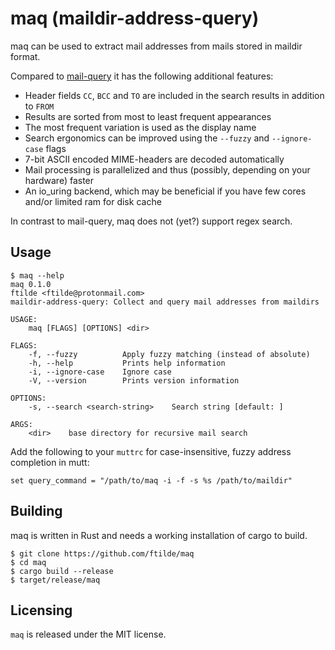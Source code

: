 # maq (maildir-address-query)

maq can be used to extract mail addresses from mails stored in maildir format.

Compared to [mail-query](https://github.com/pbrisbin/mail-query) it has the following additional features:

* Header fields `CC`, `BCC` and `TO` are included in the search results in addition to `FROM`
* Results are sorted from most to least frequent appearances
* The most frequent variation is used as the display name
* Search ergonomics can be improved using the `--fuzzy` and `--ignore-case` flags
* 7-bit ASCII encoded MIME-headers are decoded automatically
* Mail processing is parallelized and thus (possibly, depending on your hardware) faster
* An io_uring backend, which may be beneficial if you have few cores and/or limited ram for disk cache

In contrast to mail-query, maq does not (yet?) support regex search.

## Usage

```
$ maq --help
maq 0.1.0
ftilde <ftilde@protonmail.com>
maildir-address-query: Collect and query mail addresses from maildirs

USAGE:
    maq [FLAGS] [OPTIONS] <dir>

FLAGS:
    -f, --fuzzy          Apply fuzzy matching (instead of absolute)
    -h, --help           Prints help information
    -i, --ignore-case    Ignore case
    -V, --version        Prints version information

OPTIONS:
    -s, --search <search-string>    Search string [default: ]

ARGS:
    <dir>    base directory for recursive mail search
```

Add the following to your `muttrc` for case-insensitive, fuzzy address completion in mutt:

```muttrc
set query_command = "/path/to/maq -i -f -s %s /path/to/maildir"
```

## Building

maq is written in Rust and needs a working installation of cargo to build.

```
$ git clone https://github.com/ftilde/maq
$ cd maq
$ cargo build --release
$ target/release/maq
```

## Licensing

`maq` is released under the MIT license.
